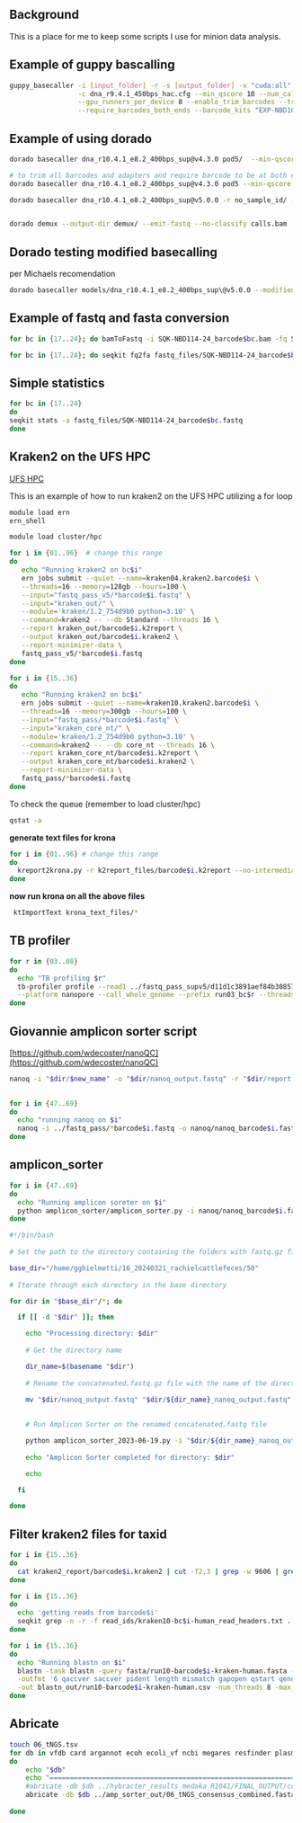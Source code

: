 ## Background

This is a place for me to keep some scripts I use for minion data analysis.


## Example of guppy bascalling

```bash
guppy_basecaller -i [input_folder] -r -s [output_folder] -x "cuda:all" \
                 -c dna_r9.4.1_450bps_hac.cfg --min_qscore 10 --num_callers 4 \
                 --gpu_runners_per_device 8 --enable_trim_barcodes --trim_adapters \
                 --require_barcodes_both_ends --barcode_kits "EXP-NBD104 EXP-NBD114"
```

## Example of using dorado

```bash
dorado basecaller dna_r10.4.1_e8.2_400bps_sup@v4.3.0 pod5/  --min-qscore 10 --kit-name SQK-NBD114-24 > calls.bam

# to trim all barcodes and adapters and require barcode to be at both ends
dorado basecaller dna_r10.4.1_e8.2_400bps_sup@v4.3.0 pod5 --min-qscore 10 --kit-name SQK-NBD114-24 --barcode-both-ends --trim all > calls.bam

dorado basecaller dna_r10.4.1_e8.2_400bps_sup@v5.0.0 -r no_sample_id/ --min-qscore 10 --kit-name SQK-NBD114-96 --barcode-both-ends --trim all > calls.bam


dorado demux --output-dir demux/ --emit-fastq --no-classify calls.bam
```


## Dorado testing modified basecalling


per Michaels recomendation

```bash
dorado basecaller models/dna_r10.4.1_e8.2_400bps_sup\@v5.0.0 --modified-bases-models models/dna_r10.4.1_e8.2_400bps_sup\@v5.0.0_4mC_5mC\@v3/,models/dna_r10.4.1_e8.2_400bps_sup\@v5.0.0_6mA\@v3/ -r ../pod5/   --min-qscore 10 --kit-name SQK-NBD114-24 > calls_supv5_w_epi.bam

```



## Example of fastq and fasta conversion

```bash
for bc in {17..24}; do bamToFastq -i SQK-NBD114-24_barcode$bc.bam -fq SQK-NBD114-24_barcode$bc.fastq; done

for bc in {17..24}; do seqkit fq2fa fastq_files/SQK-NBD114-24_barcode$bc.fastq  > fasta_files/SQK-NBD114-24_barcode$bc.fasta; done
```

## Simple statistics

```bash
for bc in {17..24}
do
seqkit stats -a fastq_files/SQK-NBD114-24_barcode$bc.fastq 
done
```

## Kraken2 on the UFS HPC
[UFS HPC](https://docs.ern.ufs.ac.za)

This is an example of how to run kraken2 on the UFS HPC utilizing a for loop

```bash
module load ern
ern_shell
```
```bash
module load cluster/hpc
```


```bash
for i in {01..96}  # change this range
do
   echo "Running kraken2 on bc$i"
   ern jobs submit --quiet --name=kraken04.kraken2.barcode$i \
   --threads=16 --memory=128gb --hours=100 \
   --input="fastq_pass_v5/*barcode$i.fastq" \
   --input="kraken_out/" \
   --module='kraken/1.2_754d9b0 python=3.10' \
   --command=kraken2 -- --db Standard --threads 16 \
   --report kraken_out/barcode$i.k2report \
   --output kraken_out/barcode$i.kraken2 \
   --report-minimizer-data \
   fastq_pass_v5/*barcode$i.fastq
done
```
```bash
for i in {15..36}
do
   echo "Running kraken2 on bc$i"
   ern jobs submit --quiet --name=kraken10.kraken2.barcode$i \
   --threads=16 --memory=300gb --hours=100 \
   --input="fastq_pass/*barcode$i.fastq" \
   --input="kraken_core_nt/" \
   --module='kraken/1.2_754d9b0 python=3.10' \
   --command=kraken2 -- --db core_nt --threads 16 \
   --report kraken_core_nt/barcode$i.k2report \
   --output kraken_core_nt/barcode$i.kraken2 \
   --report-minimizer-data \
   fastq_pass/*barcode$i.fastq
done
```



To check the queue (remember to load cluster/hpc)
```bash
qstat -a
```

**generate text files for krona**

```bash
for i in {01..96} # change this range
do
  kreport2krona.py -r k2report_files/barcode$i.k2report --no-intermediate-ranks -o krona_text_files/barcode$i-krona.txt
done

```
**now run krona on all the above files**

```bash
 ktImportText krona_text_files/*
```
## TB profiler
```bash
for r in {03..08}
do
  echo "TB profiling $r"
  tb-profiler profile --read1 ../fastq_pass_supv5/d11d1c3891aef84b30857ebf795a74e93095769e_SQK-NBD114-96_barcode$r.fastq \
  --platform nanopore --call_whole_genome --prefix run03_bc$r --threads 6 --csv --snp_dist 5
done
```

## Giovannie amplicon sorter script

[https://github.com/wdecoster/nanoQC](https://github.com/wdecoster/nanoQC)

```bash
nanoq -i "$dir/$new_name" -o "$dir/nanoq_output.fastq" -r "$dir/report.txt" -m 1000 -q 12
 
```

```bash
for i in {47..69}
do
  echo "running nanoq on $i"
  nanoq -i ../fastq_pass/*barcode$i.fastq -o nanoq/nanoq_barcode$i.fastq -q 12 -r nanoq/nanoq_barcode$i-report.txt -m 2000
done

```

## amplicon_sorter
```bash
for i in {47..69}
do
  echo "Running amplicon soreter on $i"
  python amplicon_sorter/amplicon_sorter.py -i nanoq/nanoq_barcode$i.fastq -o amp_sorter_out/bc$i-amp_sorter_out_q12_max200000 -min 50 -max 2000 -np 16 -maxr 200000
done
```



```bash
#!/bin/bash
 
# Set the path to the directory containing the folders with fastq.gz files

base_dir="/home/gghielmetti/16_20240321_rachielcattlefeces/50"
 
# Iterate through each directory in the base directory

for dir in "$base_dir"/*; do

  if [[ -d "$dir" ]]; then

    echo "Processing directory: $dir"
 
    # Get the directory name

    dir_name=$(basename "$dir")
 
    # Rename the concatenated.fastq.gz file with the name of the directory

    mv "$dir/nanoq_output.fastq" "$dir/${dir_name}_nanoq_output.fastq"
 
 
    # Run Amplicon Sorter on the renamed concatenated.fastq file

    python amplicon_sorter_2023-06-19.py -i "$dir/${dir_name}_nanoq_output.fastq" -o "$dir/amplicon_output_q12_max200000" -min 50 -max 2000 -np 16 -maxr 200000
 
    echo "Amplicon Sorter completed for directory: $dir"

    echo

  fi

done

```


## Filter kraken2 files for taxid

```bash
for i in {15..36}
do
  cat kraken2_report/barcode$i.kraken2 | cut -f2,3 | grep -w 9606 | grep -v '\-9606-' > human/kraken10-bc$i-human_read_headers.txt
done
```

```bash
for i in {15..36}
do
  echo 'getting reads from barcode$i'
  seqkit grep -n -r -f read_ids/kraken10-bc$i-human_read_headers.txt ../kraken10.kraken2.barcode$i/fastq_pass/*barcode$i.fastq > fastq/run10-barcode$i-kraken-human.fastq
done
```

```bash
for i in {15..36}
do
  echo "Running blastn on $i"
  blastn -task blastn -query fasta/run10-barcode$i-kraken-human.fasta -db /storage/AUX_1T_SSD/blastDBs/nt \
  -outfmt '6 qaccver saccver pident length mismatch gapopen qstart qend sstart send evalue bitscore stitle staxid' \
  -out blastn_out/run10-barcode$i-kraken-human.csv -num_threads 8 -max_hsps 20
done
```

## Abricate

```bash
touch 06_tNGS.tsv
for db in vfdb card argannot ecoh ecoli_vf ncbi megares resfinder plasmidfinder
do
    echo "$db" 
    echo "=================================================================>"
    #abricate -db $db ../hybracter_results_medaka_R1041/FINAL_OUTPUT/complete/*.fasta >> 03_complete_abricate.tsv
    abricate -db $db ../amp_sorter_out/06_tNGS_consensus_combined.fasta >> 06_tNGS.tsv
    
done
```
